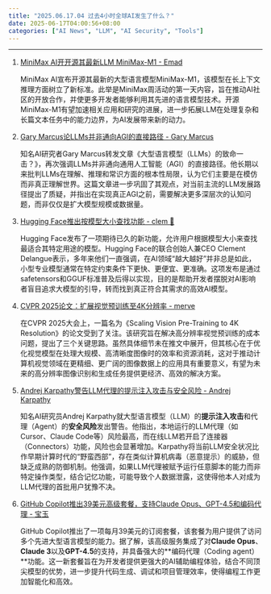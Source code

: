```yaml
---
title: "2025.06.17.04 过去4小时全球AI发生了什么？"
date: 2025-06-17T04:00:56+08:00
categories: ["AI News", "LLM", "AI Security", "Tools"]
---
```


---

1.  [MiniMax AI开开源其最新LLM MiniMax-M1 - Emad](https://x.com/EMostaque/status/1934684240538685886)

    MiniMax AI宣布开源其最新的大型语言模型MiniMax-M1，该模型在长上下文推理方面树立了新标准。此举是MiniMax周活动的第一天内容，旨在推动AI社区的开放合作，并使更多开发者能够利用其先进的语言模型技术。开源MiniMax-M1有望加速相关应用和研究的进展，进一步拓展LLM在处理复杂和长篇文本任务中的能力边界，为AI发展带来新的动力。
    
2.  [Gary Marcus论LLMs并非通向AGI的直接路径 - Gary Marcus](https://x.com/GaryMarcus/status/1934681534147199165)

    知名AI研究者Gary Marcus转发文章《大型语言模型（LLMs）的致命一击？》，再次强调LLMs并非通向通用人工智能（AGI）的直接路径。他长期以来批判LLMs在理解、推理和常识方面的根本性局限，认为它们主要是在模仿而非真正理解世界。这篇文章进一步巩固了其观点，对当前主流的LLM发展路径提出了质疑，并指出在实现真正AGI之前，需要解决更多深层次的认知问题，而非仅仅是扩大模型规模或数据量。

3.  [Hugging Face推出按模型大小查找功能 - clem 🤗](https://x.com/ClementDelangue/status/1934672721066991908)

    Hugging Face发布了一项期待已久的新功能，允许用户根据模型大小来查找最适合其特定用途的模型。Hugging Face的联合创始人兼CEO Clement Delangue表示，多年来他们一直强调，在AI领域“越大越好”并非总是如此，小型专业模型通常在特定约束条件下更快、更便宜、更准确。这项发布是通过safetensors和GGUF标准普及后得以实现，目的是帮助开发者摆脱对AI影响者盲目追求大模型的引导，转而找到真正符合其需求的高效AI模型。

4.  [CVPR 2025论文：扩展视觉预训练至4K分辨率 - merve](https://x.com/mervenoyann/status/1934668460149149904)

    在CVPR 2025大会上，一篇名为《Scaling Vision Pre-Training to 4K Resolution》的论文受到了关注。该研究旨在解决高分辨率视觉预训练的成本问题，提出了三个关键思路。虽然具体细节未在推文中展开，但其核心在于优化视觉模型在处理大规模、高清晰度图像时的效率和资源消耗，这对于推动计算机视觉领域在更精细、更广阔的图像数据上的应用具有重要意义，有望为未来的高分辨率图像识别和生成任务提供更经济、高效的解决方案。

5.  [Andrej Karpathy警告LLM代理的提示注入攻击与安全风险 - Andrej Karpathy](https://x.com/karpathy/status/1934651657444528277)

    知名AI研究员Andrej Karpathy就大型语言模型（LLM）的**提示注入攻击**和代理（Agent）的**安全风险**发出警告。他指出，本地运行的LLM代理（如Cursor、Claude Code等）风险最高，而在线LLM若开启了连接器（Connectors）功能，风险也会显著增加。Karpathy将当前LLM安全状况比作早期计算时代的“野蛮西部”，存在类似计算机病毒（恶意提示）的威胁，但缺乏成熟的防御机制。他强调，如果LLM代理被赋予运行任意脚本的能力而非特定操作类型，结合记忆功能，可能导致个人数据泄露，这使得他本人对成为LLM代理的首批用户犹豫不决。

6.  [GitHub Copilot推出39美元高级套餐，支持Claude Opus、GPT-4.5和编码代理 - 宝玉](https://x.com/dotey/status/1934653954433974469)

    GitHub Copilot推出了一项每月39美元的订阅套餐，该套餐为用户提供了访问多个先进大型语言模型的能力。据了解，该高级服务集成了对**Claude Opus**、**Claude 3**以及**GPT-4.5**的支持，并具备强大的**编码代理（Coding agent）**功能。这一新套餐旨在为开发者提供更强大的AI辅助编程体验，结合不同顶尖模型的优势，进一步提升代码生成、调试和项目管理效率，使得编程工作更加智能化和高效。